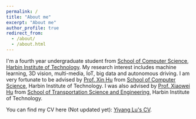 ```yaml
---
permalink: /
title: "About me"
excerpt: "About me"
author_profile: true
redirect_from: 
  - /about/
  - /about.html
---
```

I'm a fourth year undergraduate student from [School of Computer Science](https://cst.hitwh.edu.cn/), [Harbin Institute of Technology](https://www.hit.edu.cn/). My research interest includes machine learning, 3D vision, multi-media, IoT, big data and autonomous driving.
I am very fortunate to be advised by [Prof. Xin Hu](https://homepage.hit.edu.cn/hithuxin) from [School of Computer Science](https://cst.hitwh.edu.cn/), Harbin Institute of Technology. I was also advised by [Prof. Xiaowei Hu](https://homepage.hit.edu.cn/huxiaowei) from [School of Transportation Science and Engineering](https://jtxy.hit.edu.cn/), Harbin Institute of Technology.

You can find my CV here (Not updated yet): [Yiyang Lu's CV](../assets/Curriculum_Vitae.pdf).
